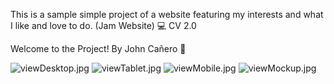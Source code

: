 This is a sample simple project of a website featuring my interests and what I like and love to do. (Jam Website) 💻 CV 2.0

Welcome to the Project! By John Cañero 👋 

<img src="viewDesktop.jpg" alt="viewDesktop.jpg">
<img src="viewTablet.jpg" alt="viewTablet.jpg">
<img src="viewMobile.jpg" alt="viewMobile.jpg">
<img src="viewMockup.jpg" alt="viewMockup.jpg">
